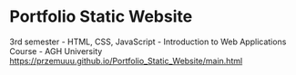 # Portfolio Static Website
3rd semester - HTML, CSS, JavaScript - Introduction to Web Applications Course - AGH University
https://przemuuu.github.io/Portfolio_Static_Website/main.html
